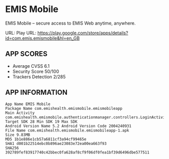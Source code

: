 # EMIS Mobile

EMIS Mobile – secure access to EMIS Web anytime, anywhere.

URL: 
Play URL: https://play.google.com/store/apps/details?id=com.emis.emismobile&hl=en_GB

## APP SCORES

* Average CVSS 6.1
* Security Score 50/100
* Trackers Detection 2/285

## APP INFORMATION

```
App Name EMIS Mobile
Package Name com.emishealth.emismobile.emismobileapp
Main Activity com.emishealth.emismobile.authenticationmanager.controllers.LoginActivity
Target SDK 28 Min SDK 19 Max SDK
Android Version Name 5.2 Android Version Code 2004240931
File Name com.emishealth.emismobile.emismobileapp-1.apk
Size 9.83MB
MD5 1b1e886e1cb57a6811cf3a94cf99465e
SHA1 d001b22514ebc0b896ae23083e72ea00ea663f93
SHA256 392789fef83917740c42bbec0fa628af8cf9f06df0fea1bf39d6496dbe577511
```